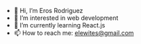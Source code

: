 - 👋 Hi, I’m Eros Rodriguez 
- 👀 I’m interested in web development
- 🌱 I’m currently learning React.js
- 📫 How to reach me: elewites@gmail.com

<!---
elewites/elewites is a ✨ special ✨ repository because its `README.md` (this file) appears on your GitHub profile.
You can click the Preview link to take a look at your changes.
--->

